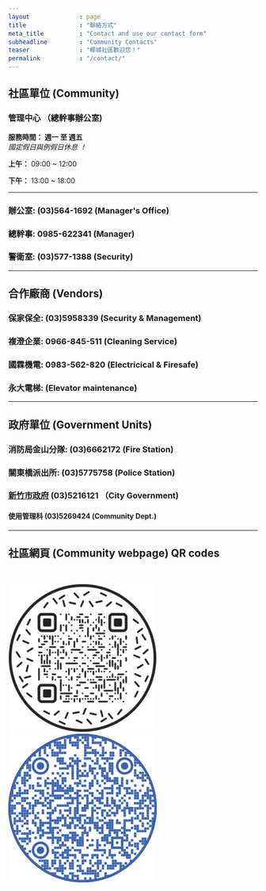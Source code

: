 ```yaml
---
layout              : page
title               : "聯絡方式"
meta_title          : "Contact and use our contact form"
subheadline         : "Community Contacts"
teaser              : "椰城社區歡迎您！"
permalink           : "/contact/"
---
```


## 社區單位 (Community)

### 管理中心 （總幹事辦公室)

**服務時間： 週一 至 週五** <br>
*國定假日與例假日休息 ！*<br>

**上午：** 09:00 ~ 12:00<br>

**下午：** 13:00 ~ 18:00<br>

---
### 辦公室: (03)564-1692 (Manager's Office)

### 總幹事: 0985-622341 (Manager)

### 警衛室: (03)577-1388 (Security)

---
## 合作廠商 (Vendors)

### 保家保全: (03)5958339 (Security & Management)

### 複澄企業: 0966-845-511 (Cleaning Service)

### 國霖機電: 0983-562-820 (Electricical & Firesafe)

### 永大電梯: (Elevator maintenance)

---
## 政府單位 (Government Units)

### 消防局金山分隊: (03)6662172 (Fire Station)

### 關東橋派出所: (03)5775758 (Police Station)

### [新竹市政府](https://www.hccg.gov.tw/ch/home.jsp?id=46&parentpath=0,7) (03)5216121 （City Government)

#### 使用管理科 (03)5269424 (Community Dept.)

---
## 社區網頁 (Community webpage) QR codes

<br>
<p>
<img src="https://github.com/coconutcity30050/community27/raw/gh-pages/assets/img/websiteQR.png">
<img src="https://github.com/coconutcity30050/community27/raw/gh-pages/assets/img/circleQR.png">
</p>
